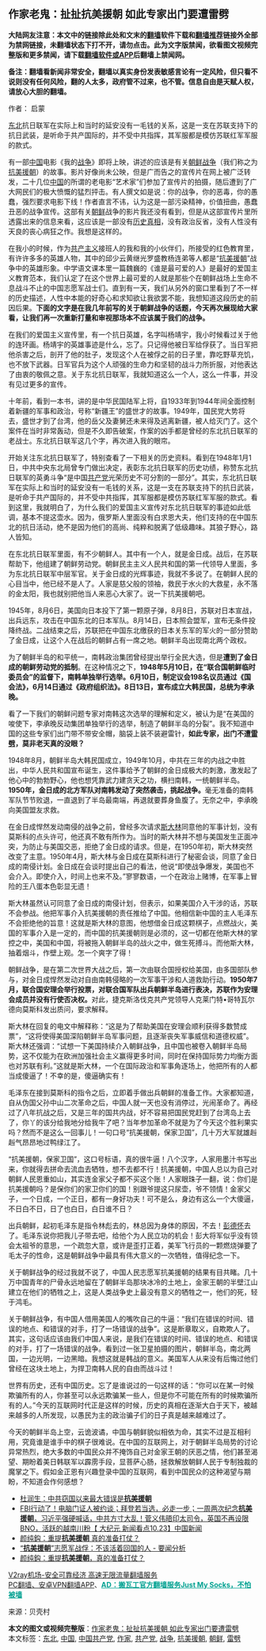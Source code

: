  <h2>作家老鬼：扯扯抗美援朝 如此专家出门要遭雷劈</h2> <p class="notice"><b>大陆网友注意：本文中的链接除此处和文末的<a href="https://github.com/bannedbook/fanqiang" >翻墙</a>软件下载和<a href="https://github.com/killgcd/justmysocks/blob/master/README.md">翻墙推荐</a>链接外全部为禁网链接，未翻墙状态下打不开，请勿点击。此为文字版禁闻，欲看图文视频完整版和更多禁闻，请下载<a href="https://github.com/bannedbook/fanqiang">翻墙软件或APP</a>后翻墙上禁闻网。</p><p>备注：翻墙看新闻非常安全，翻墙以真实身份发表敏感言论有一定风险，但只看不说则没有任何风险，翻的人太多，政府管不过来，也不管。信息自由是天赋人权，请放心大胆的翻墙。</b></p>  <div class="entry"> <p>作者： 启蒙</p> <p id="summary"><a href="https://www.bannedbook.org/bnews/tag/%e4%b8%9c%e5%8c%97/" class="st_tag internal_tag" rel="tag" title="标签 东北 下的日志">东北</a>抗日联军在实际上和当时的延安没有一毛钱的关系，这是一支在苏联支持下的抗日武装，是听命于共产国际的，并不受中共指挥，其军服都是模仿苏联红军军服的款式。</p> <p>有一部<span class='wp_keywordlink_affiliate'><a href="https://www.bannedbook.org/" title="中国" target="_blank">中国</a></span>电影《我的<a href="https://www.bannedbook.org/bnews/tag/%E6%88%98%E4%BA%89/" class="st_tag internal_tag" rel="tag" title="标签 战争 下的日志">战争</a>》即将上映，讲述的应该是有关<span class='wp_keywordlink'><a href="https://www.bannedbook.org/forum2/topic1037.html" title="朝鲜战争——李奇微回忆录" target="_blank">朝鲜战争</a></span>（我们称之为<span class='wp_keywordlink'><a href="https://www.bannedbook.org/forum2/topic952.html" title="历史回顾：从“抗美援朝”到“大跃进”" target="_blank">抗美援朝</a></span>）的故事。影片好像尚未公映，但是广而告之的宣传片在网上被广泛转发，二十几位<a href="https://www.bannedbook.org/bnews/tag/%E4%B8%AD%E5%9B%BD/" class="st_tag internal_tag" rel="tag" title="标签 中国 下的日志">中国</a>的所谓的老电影“艺术家”们参加了宣传片的拍摄，随后遭到了广大网民们的极大愤慨的猛烈抨击。有人撰文如是说：你的战争，你的恶毒，你的愚蠢，强烈要求电影下线！作者直言不讳，认为这是一部污染精神，价值扭曲，愚蠢丑恶的战争宣传。这部有关<a href="https://www.bannedbook.org/bnews/tag/%e6%9c%9d%e9%b2%9c/" class="st_tag internal_tag" rel="tag" title="标签 朝鲜 下的日志">朝鲜</a>战争的影片我还没有看到，但是从这部宣传片里所透露出来的信息来看，这应该是一部没有<span class='wp_keywordlink'><a href="https://www.bannedbook.org/forum33/" title="近代历史事件真相" target="_blank">历史真相</a></span>，没有政治反省，没有人性没有天良的丧心病狂之作。我想是这样的。</p> <p>在我小的时候，作为<span class='wp_keywordlink'><a href="https://www.bannedbook.org/forum2/topic6177.html" title="《共产主义的终极目的》" target="_blank">共产主义</a></span>接班人的我和我的小伙伴们，所接受的红色教育里，有许许多多的英雄人物，其中的邱少云黄继光罗盛教杨连弟等人都是“<a href="https://www.bannedbook.org/bnews/tag/%E6%8A%97%E7%BE%8E%E6%8F%B4%E6%9C%9D/" class="st_tag internal_tag" rel="tag" title="标签 抗美援朝 下的日志">抗美援朝</a>”战争中的英雄形象。中学语文课本里一篇魏巍的《谁是最可爱的人》是最好的爱国主义教育范本，我们认定了在这个世界上最可爱的人就是那些个在朝鲜战场上生命不息战斗不止的中国志愿军战士们。直到有一天，我们从另外的窗口里看到了不一样的历史描述，人性中本能的好奇心和求知欲让我欲罢不能，我想知道这段历史的前因后果。<strong>下面的文字是在我几年前写的关于朝鲜战争的话题，今天再次展现给大家看，让我们再一次重新打量和审视那场本不应该属于我们的战争。</strong></p> <p>在我们的爱国主义宣传里，有一个抗日英雄，名字叫杨靖宇，我小时候看过关于他的连环画。杨靖宇的英雄事迹是什么，忘了。只记得他被日军给俘获了。当日军把他杀害之后，剖开了他的肚子，发现这个人在被俘之前的日子里，靠吃野草充饥，也不放下武器。日军官兵为这个人顽强的生命力和坚韧的战斗力所折服，对他表达了由衷的敬佩之意。关于东北抗日联军，我就知道这么一个人，这么一件事，并没有见过更多的宣传。</p> <p>十年前，看到一本书，讲的是中华民国陆军上将，自1933年到1944年间全面控制着新疆的军事和政治，号称“新疆王”的盛世才的故事。1949年，国民党大势将去，盛世才到了台湾，他的岳父及妻舅还未来得及逃离新疆，被人给灭门了。这个案件在当时非常轰动，但是不久即告破案，作案的凶手都是曾经的东北抗日联军的老战士。东北抗日联军这几个字，再次进入我的眼帘。</p>  <p>开始关注东北抗日联军了，特别查看了一下相关的历史资料。看到在1948年1月1日，中共中央东北局曾专门做出决定，表彰东北抗日联军的历史功绩，称赞东北抗日联军的英勇斗争“是中国<a href="https://www.bannedbook.org/bnews/tag/%e5%85%b1%e4%ba%a7%e5%85%9a/" class="st_tag internal_tag" rel="tag" title="标签 共产党 下的日志">共产党</a>光荣历史不可分割的一部分”。其实，东北抗日联军在实际上和当时的延安没有一毛钱的关系，这是一支在苏联支持下的抗日武装，是听命于共产国际的，并不受中共指挥，其军服都是模仿苏联红军军服的款式。看到这里，我就明白了，为什么我们的爱国主义宣传对东北抗日联军的事迹如此低调，基本不提这壶水。因为，俄罗斯人里面没有白求恩大夫，他们支持的在中国东北的抗日活动，绝不是因为他们的高尚、纯粹和脱离了低级趣味。其狼子野心，路人皆知。</p> <p>在东北抗日联军里面，有不少朝鲜人。其中有一个人，就是金日成。战后，在苏联帮助下，他组建了朝鲜劳动党。朝鲜民主主义人民共和国的第一代领导人里面，多为东北抗日联军中层军官。关于金日成的光辉事迹，我就不多说了。在朝鲜人民的心目当中，他已经不是人了。人家是慈父般的领袖，救民于水火的大救星，永不落的金太阳，我也就别把他当人来恶心大家了。说一下抗美援朝吧。</p> <p>1945年，8月6日，美国向日本投下了第一颗原子弹，8月8日，苏联对日本宣战，出兵远东，攻击在中国东北的日本军队。8月14日，日本照会盟军，宣布无条件投降终战。二战结束之后，苏联把在中国东北缴获的日本关东军的军火的一部分赞助了金日成，让这个人在战后的朝鲜占有一席之地。朝鲜半岛出现南北两个政权。</p> <p>为了朝鲜半岛的和平统一，南韩政治集团曾经提出举行全民大选，但是<strong>遭到了金日成的朝鲜劳动党的抵制</strong>。在这种情况之下，<strong>1948年5月10日，在“联合国朝鲜临时委员会”的监督下，南韩单独举行选举。6月10日，制定议会198名议员通过《国会法》，6月14日通过《政府组织法》。8日13日，宣布成立大韩民国，总统为李承晚。</strong></p> <p>看了一下我们的朝鲜问题专家对南韩这次选举的理解和定义，被认为是“在美国的唆使下，李承晚反动集团单独举行的选举，制造了朝鲜半岛的分裂”。我不知道中国的这些专家们出门带不带安全帽，脑袋上装不装避雷针，<strong>如此专家，出门不遭<a href="https://www.bannedbook.org/bnews/tag/%E9%9B%B7%E5%8A%88/" class="st_tag internal_tag" rel="tag" title="标签 雷劈 下的日志">雷劈</a>，莫非老天真的没眼？</strong></p> <p>1948年8月，朝鲜半岛大韩民国成立，1949年10月，中共在三年的内战之中胜出，中华人民共和国宣布诞生，这件事给予了朝鲜的金日成极大的刺激，激发起了他心中的勃勃野心，他也想凭靠武力建贪天之功，横扫南韩，一统朝鲜半岛。<strong>1950年，金日成的北方军队对南韩发动了突然袭击，挑起战争。</strong>毫无准备的南韩军队节节败退，一直退到了半岛最南端，再退就要葬身鱼腹了。无奈之中，李承晚向美国盟友求救。</p>  <p>在金日成悍然发动南侵的战争之前，曾经多次请求<span class='wp_keywordlink'><a href="https://www.bannedbook.org/forum2/topic1256.html" title="斯大林（上、中、下册）" target="_blank">斯大林</a></span>同意他的军事计划，没有莫斯科的点头许可，他还真不敢有所作为。当时的斯大林并不想与美国发生正面冲突，为防止与美国交恶，拒绝了金日成的请求。但是，在1950年初，斯大林突然改变了主意。1950年4月，斯大林与金日成在莫斯科进行了秘密会谈，同意了金日成的南侵计划。金日成在会谈时提出自己的看法，他说“即使战争爆发，美国也不会介入。即使介入，时间上也来不及。”寥寥数语，一个在政治上赌博，在军事上冒险的王八蛋本色彰显无遗！</p> <p>斯大林虽然认可同意了金日成的南侵计划，但表示，如果美国介入干涉的话，苏联不会参战。他把军事介入抗美援朝的责任推给了中国。他相信新中国的主人毛泽东不会拒绝他的旨意！这就是斯大林的意图，他想借金日成这颗棋子，点燃战火，美国的军事介入是一定的，而中国的抗美援朝则是必须的，这一切都在他斯大林的掌控之中，美国和中国，将被拖入朝鲜半岛的战火之中，做生死搏斗。而他斯大林，抽着烟斗，作壁上观。怎一个爽字了得！</p> <p>朝鲜战争，是在第二次世界大战之后，第一次由联合国授权给美国，由多国部队参与，对金日成悍然发动对自由南韩侵略的一次军事干涉和人道救助行动。<strong>1950年7月，联合国安理会举行投票，对联合国军队出兵朝鲜半岛进行表决，苏联作为安理会成员并没有行使否决权。</strong>对此，捷克斯洛伐克共产党领导人克莱门特•哥特瓦尔德向莫斯科发出质问，要求解释。</p> <p>斯大林在回复的电文中解释称：“这是为了帮助美国在安理会顺利获得多数赞成票”，“这将使得美国深陷朝鲜半岛军事问题，且逐渐丧失军事威信和道德权威”。斯大林还强调：“试想一下美国持续介入朝鲜战争，且中国也被卷入朝鲜半岛局势，这不仅能为在欧洲加强社会主义赢得更多时间，同时在保持国际势力均衡方面也对苏联有利。”这就是斯大林，一个在国际政治和军事角逐场上，他把所有的人都当成傻逼了！不幸的是，傻逼确实有！</p> <p>毛泽东在接到莫斯科的指令之后，立即着手做出兵朝鲜的准备工作。大家都知道，自从伪国父孙中山二次革命之后，中国人就一天也没有消停过，光闹革命了。再经过了八年抗战之后，又是三年的国共内战，好不容易把国民党赶到了台湾岛上去了，你丫的该分给我地分给我牛了吧？当年参加革命不就是为了今天这个胜利果实吗？然而不是这么一回事儿！一句口号“抗美援朝，保家卫国”，几十万大军就雄赳赳气昂昂地过鸭绿江了。</p> <p>“抗美援朝，保家卫国”，这口号标语，真的很牛逼！八个汉字，人家用墨汁书写出来，你就得去拼命去流血去牺牲，想不去都不行！抗美援朝，中国人总以为自己对朝鲜人民恩重如山，其实连金家父子都不买这个账！人家眼珠子一翻，说：你们是抗美援朝吗？是保你们的家卫你们的国！别跟爷提这只尿壶，爷不领情！金家父子，一个日成，一个正日，都有一身好功夫！可不是么，身边有这么一个大傻逼，不日白不日，日了也白日，白日谁不日？</p>  <p>出兵朝鲜，起初毛泽东是指令林彪去的，林总因为身体的原因，不去！<span class='wp_keywordlink'><a href="https://www.bannedbook.org/forum2/topic960.html" title="彭德怀自述" target="_blank">彭德怀</a></span>去了。毛泽东说你把我儿子带去吧，给他个为人民立功的机会！彭大将军似乎没有领会太祖爷的意思，一个疏忽大意，或许是歪打正着，美军飞行员的一颗燃烧弹要了毛太子的性命，这是朝鲜战争中最具有伟大意义的一次牺牲，值得纪念一下。</p> <p>关于朝鲜战争的经过我就不说了，中国人民志愿军抗美援朝的结果有目共睹。几十万中国青年的尸骨永远地留在了朝鲜半岛那块冰冷的土地上，金家王朝的半壁江山建立在他们的牺牲之上，这是人类战争史上最没有意义的牺牲之一，他们的死，轻于鸿毛。</p> <p>关于朝鲜战争，有中国人借用美国人的嘴吹自己的牛逼：“我们在错误的时间、错误的地点、和错误的对手，打了一场错误的战争”。这是断章取义，自欺欺人了。其实，这句话应该由我们中国人来说，是我们在错误的时间、错误的地点、和错误的对手，打了一场错误的战争。看到过一张卫星拍摄的图片，朝鲜半岛，南北两国，一边光明，一边黑暗。我想这就是韩战的意义。美国军人从来没有后悔过他们曾经在这块土地上，为捍卫南韩人民的自由而战斗过！</p> <p>世界有历史，还有中国历史。忘了是谁说过的一句这样的话：“你可以在某一时候欺骗所有的人，你甚至可以永远欺骗某一些人，但是你不可能在所有的时候欺骗所有的人。”今天的互联网时代正是这样的时候，历史的真相在逐渐大白于天下，被越来越多的人所发现，以愚民为主的政治骗子们的日子真是越来越难过了。</p> <p>今天的朝鲜半岛上空，云诡波谲，中国与朝鲜貌似相依为命，其实不过是互相利用，究竟谁是谁手中的棋子很难说。在中国的互联网上，对于朝鲜半岛局势的讨论异常热烈，绝大多数的中国民众并不掩饰自己对金家王朝的厌恶之情，他们甚至渴望、期盼着美日韩联军以霹雳手段，显菩萨心肠，拯救解放朝鲜人民于专制独裁的魔掌之下。假如金正恩有兴趣登录中国的互联网，看到中国民众的这种渴望与期盼，不知道会作何感想？</p> <ul class='op-related-articles' title='相关阅读'> <li><a href='https://www.bannedbook.org/bnews/comments/20201024/1419344.html' target='_blank'>杜润生：中共窃国以来最大错误是<b>抗美援朝</b></a></li> <li><a href='https://www.bannedbook.org/bnews/bannedvideo/20201024/1419293.html' target='_blank'>FBI行动了！电脑门证人被约谈；拜登若当选，必走一步；一周两次纪念<b>抗美援朝</b>，习近平强硬喊话，中共方寸大乱！菅义伟晤印太司令，英国不再设限BNO，活跃的越南川粉【 大纪元 新闻看点10.23】中国新闻</a></li> <li><a href='https://www.bannedbook.org/bnews/comments/20201024/1419279.html' target='_blank'>颜纯鈎：重提<b>抗美援朝</b> 真的准备打仗？</a></li> <li><a href='https://www.bannedbook.org/bnews/headline/20201024/1419252.html' target='_blank'>“<b>抗美援朝</b>”志愿军战俘：不该活着回国的人 - 要闻分析</a></li> <li><a href='https://www.bannedbook.org/bnews/baitai/20201024/1419251.html' target='_blank'>颜纯鈎：重提<b>抗美援朝</b>，真的准备打仗？</a></li> </ul> <p class="texttj"> <a href="https://www.bannedbook.org/forum23/topic22702.html" target="_blank">V2ray机场-安全可靠经济 高速无限流量翻墙服务</a><br/> <a href="https://github.com/bannedbook/fanqiang/wiki/%E7%A6%81%E9%97%BB%E7%BD%91%E5%AE%89%E5%8D%93%E7%BF%BB%E5%A2%99%E6%96%B0%E9%97%BBAPP" target="_blank">PC翻墙、安卓VPN翻墙APP</a>、<span onclick="window.open('https://github.com/killgcd/justmysocks/blob/master/README.md')" style="font-weight:bold;color:#00A191;cursor:pointer;text-decoration:underline;outline:none">AD：搬瓦工官方翻墙服务Just My Socks，不怕被墙</span></p><p> 来源：贝壳村 </p> <a name='sharetosocial'></a>       <div><b>本文的图文或视频完整版</b>：<a href='https://www.bannedbook.org/bnews/comments/20201024/1419453.html'>作家老鬼：扯扯抗美援朝 如此专家出门要遭雷劈</a></div>  </div><!--END ENTRY--> <div class="postfooter"> <div>本文标签：<a href="https://www.bannedbook.org/bnews/tag/%e4%b8%9c%e5%8c%97/" rel="tag">东北</a>, <a href="https://www.bannedbook.org/bnews/tag/%E4%B8%AD%E5%9B%BD/" rel="tag">中国</a>, <a href="https://www.bannedbook.org/bnews/tag/%e4%b8%ad%e5%9b%bd%e5%85%b1%e4%ba%a7%e5%85%9a/" rel="tag">中国共产党</a>, <a href="https://www.bannedbook.org/bnews/tag/%e4%bd%9c%e5%ae%b6/" rel="tag">作家</a>, <a href="https://www.bannedbook.org/bnews/tag/%e5%85%b1%e4%ba%a7%e5%85%9a/" rel="tag">共产党</a>, <a href="https://www.bannedbook.org/bnews/tag/%E6%88%98%E4%BA%89/" rel="tag">战争</a>, <a href="https://www.bannedbook.org/bnews/tag/%E6%8A%97%E7%BE%8E%E6%8F%B4%E6%9C%9D/" rel="tag">抗美援朝</a>, <a href="https://www.bannedbook.org/bnews/tag/%e6%9c%9d%e9%b2%9c/" rel="tag">朝鲜</a>, <a href="https://www.bannedbook.org/bnews/tag/%E9%9B%B7%E5%8A%88/" rel="tag">雷劈</a></div>  </div><!--END POSTFOOTER--> 